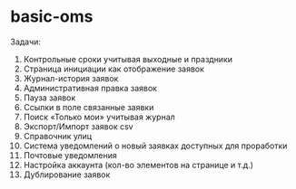 # basic-oms
Задачи:  

1.  Контрольные сроки учитывая выходные и праздники 
2.  Страница инициации как отображение заявок
3.  Журнал-история заявок
4.  Административная правка заявок
5.  Пауза заявок
6.  Ссылки в поле связанные заявки
7.  Поиск «Только мои» учитывая журнал
8.  Экспорт/Импорт заявок csv
9.  Справочник улиц
10. Система уведомлений о новый заявках доступных для проработки
11. Почтовые уведомления
12. Настройка аккаунта (кол-во элементов на странице и т.д.)
13. Дублирование заявок

